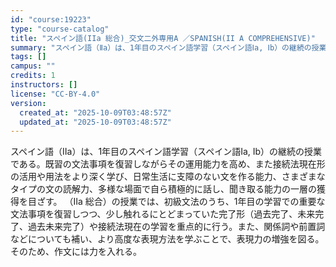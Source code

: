 ```yaml
---
id: "course:19223"
type: "course-catalog"
title: "スペイン語(IIa 総合)_交文二外専用A ／SPANISH(II A COMPREHENSIVE)"
summary: "スペイン語（Ⅱa）は、1年目のスペイン語学習（スペイン語Ⅰa, Ⅰb）の継続の授業である。既習の文法事項を復習しながらその運用能力を高め、また接続法現在形の活用や用法をより深く学び、日常生活に支障のない文を作る能力、さまざまなタイプの文の読…"
tags: []
campus: ""
credits: 1
instructors: []
license: "CC-BY-4.0"
version:
  created_at: "2025-10-09T03:48:57Z"
  updated_at: "2025-10-09T03:48:57Z"
---
```

スペイン語（Ⅱa）は、1年目のスペイン語学習（スペイン語Ⅰa, Ⅰb）の継続の授業である。既習の文法事項を復習しながらその運用能力を高め、また接続法現在形の活用や用法をより深く学び、日常生活に支障のない文を作る能力、さまざまなタイプの文の読解力、多様な場面で自ら積極的に話し、聞き取る能力の一層の獲得を目ざす。 （Ⅱa 総合）の授業では、初級文法のうち、1年目の学習での重要な文法事項を復習しつつ、少し触れるにとどまっていた完了形（過去完了、未来完了、過去未来完了）や接続法現在の学習を重点的に行う。また、関係詞や前置詞などについても補い、より高度な表現方法を学ぶことで、表現力の増強を図る。そのため、作文には力を入れる。
